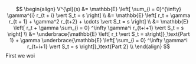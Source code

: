 $$
\begin{align}
	V^{\pi}(s) 
	&= \mathbb{E} \left[ \sum_{i = 0}^{\infty}  \gamma^{i} r_{t + i} \vert S_t = s \right] \\
	&= \mathbb{E} \left[ r_t + \gamma r_{t + 1} + \gamma^2 r_{t+2} + \cdots  \vert S_t = s \right] \\
	&= \mathbb{E} \left[ r_t + \gamma \sum_{i = 0} ^\infty \gamma^i r_{t+i+1} \vert S_t = s \right] \\
	&= \underbrace{\mathbb{E} \left[ r_t \vert S_t = s\right]}_\text{Part 1}  + \gamma \underbrace{\mathbb{E} \left[ \sum_{i = 0} ^\infty \gamma^i r_{t+i+1} \vert S_t = s \right]}_\text{Part 2} \\
\end{align}
$$
First we woi